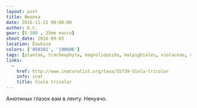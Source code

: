 ```yaml
---
layout: post
title: Фиалка
date: 2016-11-21 00:00:00
author: К.С.
gear: [E-300 , 35mm macro]
shoot_date: 2016-09-03
location: Ёльбаза
colors: ['050301', '190b06']
tags: [plantae, tracheophyta, magnoliopsida, malpighiales, violaceae, viola, viola tricolor]
links:
  -
    href: http://www.inaturalist.org/taxa/55739-Viola-tricolor
    info: inat
    title: Viola tricolor
---
```


Анютиных глазок вам в ленту. Ненуачо.
